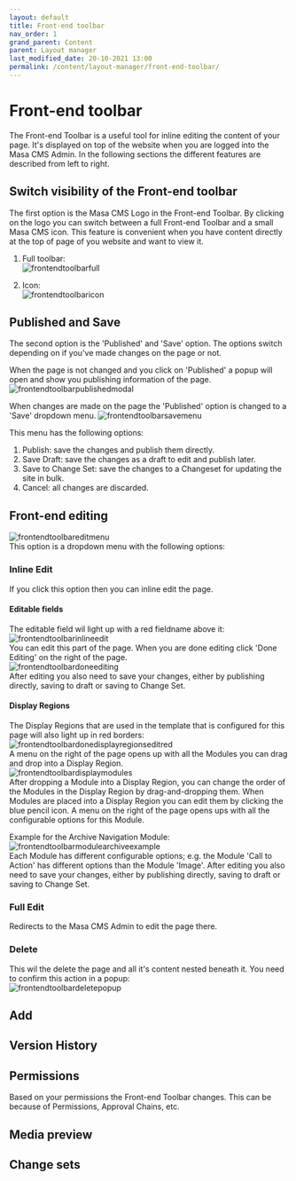 ```yaml
---
layout: default
title: Front-end toolbar
nav_order: 1
grand_parent: Content
parent: Layout manager
last_modified_date: 20-10-2021 13:00
permalink: /content/layout-manager/front-end-toolbar/
---
```


# Front-end toolbar

The Front-end Toolbar is a useful tool for inline editing the content of your page. 
It's displayed on top of the website when you are logged into the Masa CMS Admin.
In the following sections the different features are described from left to right.

## Switch visibility of the Front-end toolbar
The first option is the Masa CMS Logo in the Front-end Toolbar. By clicking on the logo you can switch between a full Front-end Toolbar and a small Masa CMS icon. This feature is convenient when you have content directly at the top of page of you website and want to view it.

1. Full toolbar:  
![frontendtoolbarfull](/assets/02_content/01_layout-manager/01_front-end-toolbar/front-end-toolbar_full.png)

2. Icon:  
![frontendtoolbaricon](/assets/02_content/01_layout-manager/01_front-end-toolbar/front-end-toolbar_icon.png)

## Published and Save
The second option is the 'Published' and 'Save' option.
The options switch depending on if you've made changes on the page or not.

When the page is not changed and you click on 'Published' a popup will open and show you publishing information of the page.  
![frontendtoolbarpublishedmodal](/assets/02_content/01_layout-manager/01_front-end-toolbar/front-end-toolbar_published_modal.png)  

When changes are made on the page the 'Published' option is changed to a 'Save' dropdown menu.
![frontendtoolbarsavemenu](/assets/02_content/01_layout-manager/01_front-end-toolbar/front-end-toolbar_save_menu.png)  

This menu has the following options:

1. Publish: save the changes and publish them directly.
2. Save Draft: save the changes as a draft to edit and publish later.
3. Save to Change Set: save the changes to a Changeset for updating the site in bulk.
4. Cancel: all changes are discarded.

## Front-end editing
![frontendtoolbareditmenu](/assets/02_content/01_layout-manager/01_front-end-toolbar/front-end-toolbar_edit_menu.png)  
This option is a dropdown menu with the following options:  
### Inline Edit
If you click this option then you can inline edit the page. 

#### Editable fields
The editable field wil light up with a red fieldname above it:  
![frontendtoolbarinlineedit](/assets/02_content/01_layout-manager/01_front-end-toolbar/front-end-toolbar_inline_edit_red.png)  
You can edit this part of the page. When you are done editing click 'Done Editing' on the right of the page.  
![frontendtoolbardoneediting](/assets/02_content/01_layout-manager/01_front-end-toolbar/front-end-toolbar_inline_done_editing.png)  
After editing you also need to save your changes, either by publishing directly, saving to draft or saving to Change Set.

#### Display Regions
The Display Regions that are used in the template that is configured for this page will also light up in red borders:
![frontendtoolbardonedisplayregionseditred](/assets/02_content/01_layout-manager/01_front-end-toolbar/front-end-toolbar_display_regions_edit_red.png)  
A menu on the right of the page opens up with all the Modules you can drag and drop into a Display Region.  
![frontendtoolbardisplaymodules](/assets/02_content/01_layout-manager/01_front-end-toolbar/front-end-toolbar_display_modules.png)  
After dropping a Module into a Display Region, you can change the order of the Modules in the Display Region by drag-and-dropping them.
When Modules are placed into a Display Region you can edit them by clicking the blue pencil icon.
A menu on the right of the page opens ups with all the configurable options for this Module.

Example for the Archive Navigation Module:  
![frontendtoolbarmodulearchiveexample](/assets/02_content/01_layout-manager/01_front-end-toolbar/front-end-toolbar_module_archive_example.png)  
Each Module has different configurable options; e.g. the Module 'Call to Action' has different options than the Module 'Image'.
After editing you also need to save your changes, either by publishing directly, saving to draft or saving to Change Set.

### Full Edit
Redirects to the Masa CMS Admin to edit the page there.
### Delete
This wil the delete the page and all it's content nested beneath it.
You need to confirm this action in a popup:  
![frontendtoolbardeletepopup](/assets/02_content/01_layout-manager/01_front-end-toolbar/front-end-toolbar_delete_popup.png)  

## Add


## Version History

## Permissions

Based on your permissions the Front-end Toolbar changes.
This can be because of Permissions, Approval Chains, etc.


## Media preview

## Change sets
